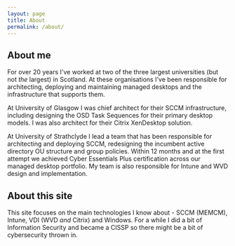 ```yaml
---
layout: page
title: About
permalink: /about/
---
```


## About me

For over 20 years I've worked at two of the three largest universities (but not _the_ largest) in Scotland. At these organisations I've been responsible for architecting, deploying and maintaining managed desktops and the infrastructure that supports them. 

At University of Glasgow I was chief architect for their SCCM infrastructure, including designing the OSD Task Sequences for their primary desktop models. I was also architect for their Citrix XenDesktop solution.

At University of Strathclyde I lead a team that has been responsible for architecting and deploying SCCM, redesigning the incumbent active directory OU structure and group policies. Within 12 months and at the first attempt we achieved Cyber Essentials Plus certification across our managed desktop portfolio. My team is also responsible for Intune and WVD design and implementation. 

<div data-iframe-width="150" data-iframe-height="270" data-share-badge-id="30241e52-262f-49bd-b1c2-c7f6f5d81ab1" data-share-badge-host="https://www.youracclaim.com"></div><script type="text/javascript" async src="//cdn.youracclaim.com/assets/utilities/embed.js"></script>

<div data-iframe-width="150" data-iframe-height="270" data-share-badge-id="f20fcc53-ddc7-4672-b2ff-4c0e20b91585" data-share-badge-host="https://www.youracclaim.com"></div><script type="text/javascript" async src="//cdn.youracclaim.com/assets/utilities/embed.js"></script>

<div data-iframe-width="150" data-iframe-height="270" data-share-badge-id="142707d0-50a5-4e1d-b3ba-20b86a57a265" data-share-badge-host="https://www.youracclaim.com"></div><script type="text/javascript" async src="//cdn.youracclaim.com/assets/utilities/embed.js"></script>

## About this site

This site focuses on the main technologies I know about -  SCCM (MEMCM), Intune, VDI (WVD _and_ Citrix) and Windows. For a while I did a bit of Information Security and became a CISSP so there might be a bit of cybersecurity thrown in.

